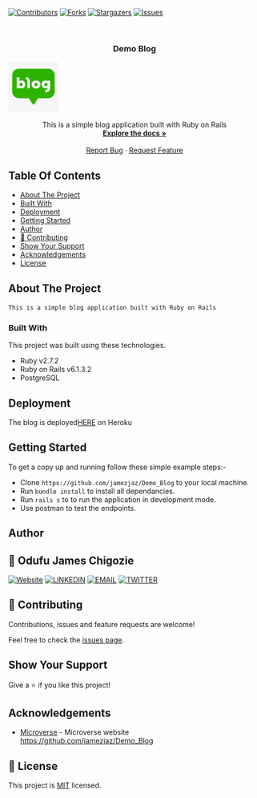 <!--
*** Thanks for checking out this README Template. If you have a suggestion that would
*** make this better, please fork the repo and create a pull request or simply open
*** an issue with the tag "enhancement".
*** Thanks again! Now go create something AMAZING! :D
-->

<!-- PROJECT SHIELDS -->
<!--
*** I'm using markdown "reference style" links for readability.
*** Reference links are enclosed in brackets [ ] instead of parentheses ( ).
*** See the bottom of this document for the declaration of the reference variables
*** for contributors-url, forks-url, etc. This is an optional, concise syntax you may use.
*** https://www.markdownguide.org/basic-syntax/#reference-style-links
-->
[![Contributors][contributors-shield]][contributors-url]
[![Forks][forks-shield]][forks-url]
[![Stargazers][stars-shield]][stars-url]
[![Issues][issues-shield]][issues-url]


<!-- PROJECT LOGO -->
<br />
<p align="center">

  <h3 align="center">Demo Blog</h3>
    <a href="https://github.com/jamezjaz/Recipes">
      <img src="./app/assets/images/logo.png" alt="Logo" width="100" height="100">
    </a>
  <p align="center">
    This is a simple blog application built with Ruby on Rails
    <br />
    <a href="https://github.com/jamezjaz/Demo_Blog"><strong>Explore the docs »</strong></a>
    <br />
    <br />
    <a href="https://github.com/jamezjaz/Demo_Blog/issues">Report Bug</a>
    ·
    <a href="https://github.com/jamezjaz/Demo_Blog/issues">Request Feature</a>
  </p>
</p>

<!-- TABLE OF CONTENTS -->
## Table Of Contents

* [About The Project](#about-the-project)
* [Built With](#built-with)
* [Deployment](#deployment)
* [Getting Started](#getting-started)
* [Author](#author)
* [🤝 Contributing](#🤝-contributing)
* [Show Your Support](#show-your-support)
* [Acknowledgements](#acknowledgements)
* [License](#license)

<!-- ABOUT THE PROJECT -->
## About The Project

    This is a simple blog application built with Ruby on Rails

### Built With
This project was built using these technologies.
* Ruby v2.7.2
* Ruby on Rails v6.1.3.2
* PostgreSQL

## Deployment

The blog is deployed[HERE](https://demo-blogg.herokuapp.com/) on Heroku


## Getting Started

To get a copy up and running follow these simple example steps:-
- Clone `https://github.com/jamezjaz/Demo_Blog` to your local machine.
- Run `bundle install` to install all dependancies.
- Run `rails s` to to run the application in development mode.
- Use postman to test the endpoints.


<!-- CONTACT -->
## Author

## 👤 Odufu James Chigozie

 [![Website](https://img.shields.io/badge/-Website-black?style=for-the-badge&logo=Julia&logoColor=white)](http://jamezjaz.com/)
 [![LINKEDIN](https://img.shields.io/badge/-LINKEDIN-0077B5?style=for-the-badge&logo=Linkedin&logoColor=white)](https://www.linkedin.com/in/jamesgozieodufu/)
 [![EMAIL](https://img.shields.io/badge/-EMAIL-D14836?style=for-the-badge&logo=Mail.Ru&logoColor=white)](mailto:jamezjaz@gmail.com)
 [![TWITTER](https://img.shields.io/badge/-TWITTER-1DA1F2?style=for-the-badge&logo=Twitter&logoColor=white)](https://twitter.com/jamezjaz90)

## 🤝 Contributing

Contributions, issues and feature requests are welcome!

Feel free to check the [issues page](https://github.com/jamezjaz/Demo_Blog/issues).

## Show Your Support

Give a :star: if you like this project!


<!-- ACKNOWLEDGEMENTS -->
## Acknowledgements
* [Microverse](https://www.microverse.org/) - Microverse website
https://github.com/jamezjaz/Demo_Blog

<!-- MARKDOWN LINKS & IMAGES -->
<!-- https://www.markdownguide.org/basic-syntax/#reference-style-links -->
[contributors-shield]: https://img.shields.io/github/contributors/jamezjaz/Demo_Blog.svg?style=flat-square
[contributors-url]: https://github.com/jamezjaz/Demo_Blog/graphs/contributors
[forks-shield]: https://img.shields.io/github/forks/jamezjaz/Demo_Blog.svg?style=flat-square
[forks-url]: https://github.com/jamezjaz/Demo_Blog/network/members
[stars-shield]: https://img.shields.io/github/stars/jamezjaz/Demo_Blog.svg?style=flat-square
[stars-url]: https://github.com/jamezjaz/Demo_Blog/stargazers
[issues-shield]: https://img.shields.io/github/issues/jamezjaz/Demo_Blog.svg?style=flat-square
[issues-url]: https://github.com/jamezjaz/Demo_Blog/issues

## 📝 License

This project is [MIT](https://opensource.org/licenses/MIT) licensed.
